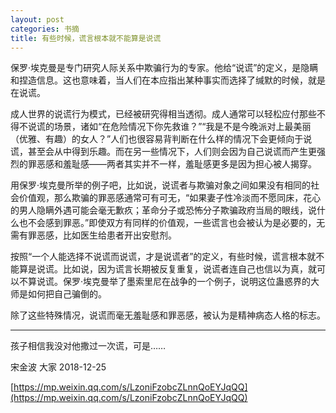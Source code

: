 ```yaml
---
layout: post
categories: 书摘
title: 有些时候，谎言根本就不能算是说谎
---
```


保罗·埃克曼是专门研究人际关系中欺骗行为的专家。他给“说谎”的定义，是隐瞒和捏造信息。这也意味着，当人们在本应指出某种事实而选择了缄默的时候，就是在说谎。

成人世界的说谎行为模式，已经被研究得相当透彻。成人通常可以轻松应付那些不得不说谎的场景，诸如“在危险情况下你先救谁？”“我是不是今晚派对上最美丽（优雅、有趣）的女人？”人们也很容易背判断在什么样的情况下会更倾向于说谎，甚至会从中得到乐趣。而在另一些情况下，人们则会因为自己说谎而产生更强烈的罪恶感和羞耻感——两者其实并不一样，羞耻感更多是因为担心被人揭穿。

用保罗·埃克曼所举的例子吧，比如说，说谎者与欺骗对象之间如果没有相同的社会价值观，那么欺骗的罪恶感通常可有可无，“如果妻子性冷淡而不愿同床，花心的男人隐瞒外遇可能会毫无歉疚；革命分子或恐怖分子欺骗政府当局的眼线，说什么也不会感到罪恶。”即使双方有同样的价值观，一些谎言也会被认为是必要的，无需有罪恶感，比如医生给患者开出安慰剂。

按照“一个人能选择不说谎而说谎，才是说谎者”的定义，有些时候，谎言根本就不能算是说谎。比如说，因为谎言长期被反复重复，说谎者连自己也信以为真，就可以不算说谎。保罗·埃克曼举了墨索里尼在战争的一个例子，说明这位蛊惑界的大师是如何把自己骗倒的。

除了这些特殊情况，说谎而毫无羞耻感和罪恶感，被认为是精神病态人格的标志。

---

孩子相信我没对他撒过一次谎，可是……

宋金波  大家  2018-12-25

[https://mp.weixin.qq.com/s/LzoniFzobcZLnnQoEYJqQQ](https://mp.weixin.qq.com/s/LzoniFzobcZLnnQoEYJqQQ)